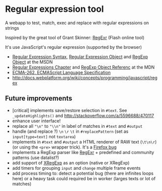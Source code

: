 # Regular expression tool #

A webapp to test, match, exec and replace with regular expressions on strings

Inspired by the great tool of Grant Skinner: [RegExr](http://gskinner.com/RegExr/) (Flash online tool)

It's use JavaScript's regular expression (supported by the browser)

* [Regular Expression Syntax](http://msdn.microsoft.com/en-us/library/ie/1400241x%28v=vs.94%29.aspx), [Regular Expression Object](http://msdn.microsoft.com/en-us/library/ie/h6e2eb7w%28v=vs.94%29.aspx) and [RegExp Object](http://msdn.microsoft.com/en-us/library/ie/9dthzd08%28v=vs.94%29.aspx) at the MSDN
* [Regular Expressions Chapter](https://developer.mozilla.org/en-US/docs/JavaScript/Guide/Regular_Expressions) and [RegExp Object Referenc](https://developer.mozilla.org/en-US/docs/JavaScript/Reference/Global_Objects/RegExp) at the MDN
* [ECMA-262, ECMAScript Language Specification](http://www.ecma-international.org/publications/standards/Ecma-262.htm)
* http://docs.webplatform.org/wiki/concepts/programming/javascript/regex

## Future improvements ##

* [critical] implements save/restore selection in `#text`. See `_updateHighlights()` and http://stackoverflow.com/a/5596688/470117
* enhance user interface!
* replace all `"\n"` to `"\\n"` in label of matches in `#text` and `#output`
* handle (and replace ?) `\n` `\r` `\t` in `#replacePattern` (set as `input[type=text]` not `textarea`)
* implements in `#text` and `#output` a HTML renderer of RAW text (`\t\n\r`) (or using the `<pre>` wrapper trick). It's a [Firefox bug](https://bugzilla.mozilla.org/show_bug.cgi?id=116083)
* implements a RegExp parser like [RegExr](http://gskinner.com/RegExr/) + predefined and community patterns (use datalist?)
* add support of [XRegExp](http://xregexp.com/) as an option (native or XRegExp)
* add timers for grouping `input` and `change` multiple frame events
* add process timing to: detect a potential bug (there are infinites loops here) or a heavy task could required be in worker (larges texts or lot of matches)